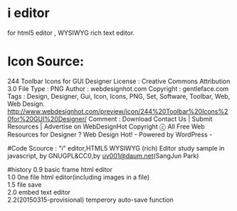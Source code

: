 # i editor
for html5 editor , WYSIWYG rich text editor.

# Icon Source:
244 Toolbar Icons for GUI Designer
License : Creative Commons Attribution 3.0
File Type : PNG
Author : webdesignhot.com
Copyright : gentleface.com
Tags : Design, Designer, Gui, Icon, Icons, PNG, Set, Software, Toolbar, Web, Web Design.
http://www.webdesignhot.com/preview/icon/244%20Toolbar%20Icons%20for%20GUI%20Designer/
Comment : Download 
Contact Us | Submit Resources | Advertise on WebDesignHot
Copyright ⓒ All Free Web Resources for Designer ? Web Design Hot! - Powered by WordPress -

#Code Scource :
 "i" editor,HTML5 WYSIWYG (rich) Editor study sample in javascript, by GNUGPL&CC0,by uv001@daum.net(SangJun Park) 

#history
0.9 basic frame html editor  <br>
1.0 0ne file html editor(including images in a file)<br>
1.5  file save <br>
2.0  embed text editor<br>
2.2(20150315-provisional) temperory auto-save function<br>
 
